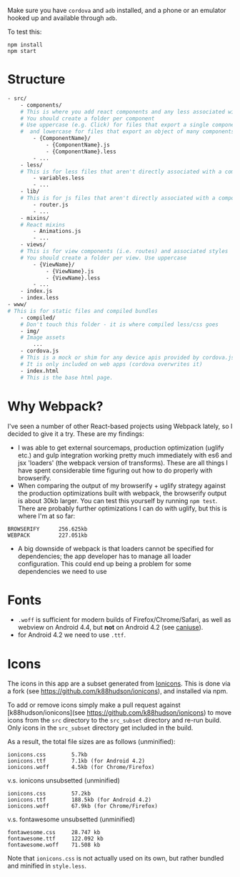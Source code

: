 Make sure you have `cordova` and `adb` installed, and a phone or an emulator hooked up and available through `adb`.

To test this:
```
npm install
npm start
```

# Structure
```bash
- src/
    - components/
    # This is where you add react components and any less associated with them
    # You should create a folder per component
    # Use uppercase (e.g. Click) for files that export a single component,
    #  and lowercase for files that export an object of many components
        - {ComponentName}/
            - {ComponentName}.js
            - {ComponentName}.less
        - ...
    - less/
    # This is for less files that aren't directly associated with a component or view
        - variables.less
        - ...
    - lib/
    # This is for js files that aren't directly associated with a component or view
        - router.js
        - ...
    - mixins/
    # React mixins
        - Animations.js
        - ...
    - views/
    # This is for view components (i.e. routes) and associated styles
    # You should create a folder per view. Use uppercase
        - {ViewName}/
            - {ViewName}.js
            - {ViewName}.less
        - ...
    - index.js
    - index.less
- www/
# This is for static files and compiled bundles
    - compiled/
    # Don't touch this folder - it is where compiled less/css goes
    - img/
    # Image assets
        ...
    - cordova.js
    # This is a mock or shim for any device apis provided by cordova.js
    # It is only included on web apps (cordova overwrites it)
    - index.html
    # This is the base html page.
```

# Why Webpack?

I've seen a number of other React-based projects using Webpack lately, so I decided to give it a try. These are my findings:

* I was able to get external sourcemaps, production optimization (uglify etc.) and gulp integration working pretty much immediately with es6 and jsx 'loaders' (the webpack version of transforms). These are all things I have spent considerable time figuring out how to do properly with browserify.
* When comparing the output of my browserify + uglify strategy against the production optimizations built with webpack, the browserify output is about 30kb larger. You can test this yourself by running `npm test`. There are probably further optimizations I can do with uglify, but this is where I'm at so far:
```
BROWSERIFY      256.625kb
WEBPACK         227.051kb
```
* A big downside of webpack is that loaders cannot be specified for dependencies; the app developer has to manage all loader configuration. This could end up being a problem for some dependencies we need to use

# Fonts

* `.woff` is sufficient for modern builds of Firefox/Chrome/Safari, as well as webview on Android 4.4, but **not** on Android 4.2 (see [caniuse](http://caniuse.com/#search=woff)).
* for Android 4.2 we need to use `.ttf`.

# Icons

The icons in this app are a subset generated from [Ionicons](http://ionicons.com). This is done via a fork (see https://github.com/k88hudson/ionicons), and installed via npm.

To add or remove icons simply make a pull request against [k88hudson/ionicons](see https://github.com/k88hudson/ionicons) to move icons from the `src` directory to the `src_subset` directory and re-run build. Only icons in the `src_subset` directory get included in the build.

As a result, the total file sizes are as follows (unminified):
```
ionicons.css        5.7kb
ionicons.ttf        7.1kb (for Android 4.2)
ionicons.woff       4.5kb (for Chrome/Firefox)
```
v.s. ionicons unsubsetted (unminified)
```
ionicons.css        57.2kb
ionicons.ttf        188.5kb (for Android 4.2)
ionicons.woff       67.9kb (for Chrome/Firefox)
```
v.s. fontawesome unsubsetted (unminified)
```
fontawesome.css     28.747 kb
fontawesome.ttf     122.092 kb
fontawesome.woff    71.508 kb
```

Note that `ionicons.css` is not actually used on its own, but rather bundled and minified in `style.less`.
